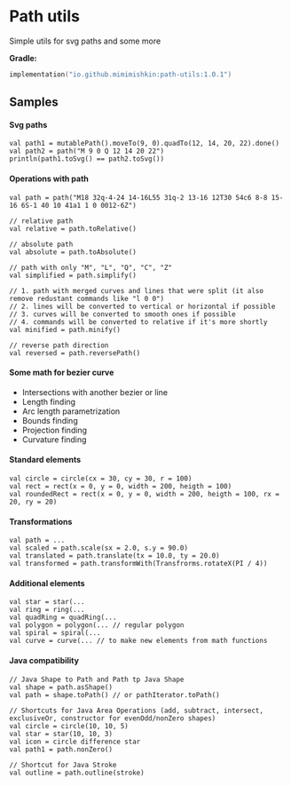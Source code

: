 # Path utils
Simple utils for svg paths and some more

**Gradle:**
```kotlin
implementation("io.github.mimimishkin:path-utils:1.0.1")
```

## Samples

#### Svg paths

    val path1 = mutablePath().moveTo(9, 0).quadTo(12, 14, 20, 22).done()
    val path2 = path("M 9 0 Q 12 14 20 22")
    println(path1.toSvg() == path2.toSvg())

#### Operations with path

    val path = path("M18 32q-4-24 14-16L55 31q-2 13-16 12T30 54c6 8-8 15-16 6S-1 40 10 41a1 1 0 0012-6Z")
    
    // relative path
    val relative = path.toRelative() 
    
    // absolute path
    val absolute = path.toAbsolute() 
    
    // path with only "M", "L", "Q", "C", "Z"
    val simplified = path.simplify() 
    
    // 1. path with merged curves and lines that were split (it also remove redustant commands like "l 0 0")
    // 2. lines will be converted to vertical or horizontal if possible 
    // 3. curves will be converted to smooth ones if possible
    // 4. commands will be converted to relative if it's more shortly
    val minified = path.minify() 
    
    // reverse path direction
    val reversed = path.reversePath() 
    
#### Some math for bezier curve

* Intersections with another bezier or line
* Length finding
* Arc length parametrization
* Bounds finding
* Projection finding
* Curvature finding
    
#### Standard elements
    
    val circle = circle(cx = 30, cy = 30, r = 100)
    val rect = rect(x = 0, y = 0, width = 200, heigth = 100)
    val roundedRect = rect(x = 0, y = 0, width = 200, heigth = 100, rx = 20, ry = 20)
    
#### Transformations
    
    val path = ...
    val scaled = path.scale(sx = 2.0, s.y = 90.0)
    val translated = path.translate(tx = 10.0, ty = 20.0)
    val transformed = path.transformWith(Transfrorms.rotateX(PI / 4))
    
#### Additional elements
    
    val star = star(...
    val ring = ring(...
    val quadRing = quadRing(...
    val polygon = polygon(... // regular polygon
    val spiral = spiral(...
    val curve = curve(... // to make new elements from math functions
    
#### Java compatibility
    
    // Java Shape to Path and Path tp Java Shape
    val shape = path.asShape()
    val path = shape.toPath() // or pathIterator.toPath()

    // Shortcuts for Java Area Operations (add, subtract, intersect, exclusiveOr, constructor for evenOdd/nonZero shapes)
    val circle = circle(10, 10, 5)
    val star = star(10, 10, 3)
    val icon = circle difference star
    val path1 = path.nonZero()
    
    // Shortcut for Java Stroke
    val outline = path.outline(stroke)
